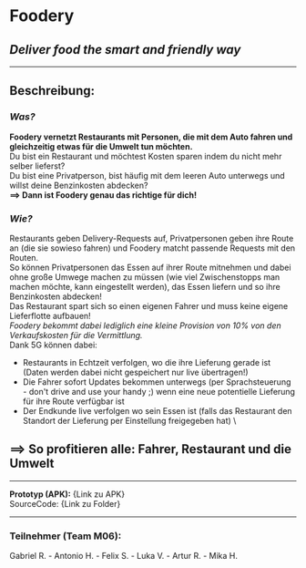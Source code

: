 # **Foodery**
## *Deliver food the smart and friendly way*
***
## Beschreibung:
### ***Was?***
**Foodery vernetzt Restaurants mit Personen, die mit dem Auto fahren und gleichzeitig etwas für die Umwelt tun möchten.**\
Du bist ein Restaurant und möchtest Kosten sparen indem du nicht mehr selber lieferst?\
Du bist eine Privatperson, bist häufig mit dem leeren Auto unterwegs und willst deine Benzinkosten abdecken?\
**==> Dann ist Foodery genau das richtige für dich!**
### ***Wie?***
Restaurants geben Delivery-Requests auf, Privatpersonen geben ihre Route an (die sie sowieso fahren) und Foodery matcht passende Requests mit den Routen.\
So können Privatpersonen das Essen auf ihrer Route mitnehmen und dabei ohne große Umwege machen zu müssen (wie viel Zwischenstopps man machen möchte, kann eingestellt werden), das Essen liefern und so ihre Benzinkosten abdecken!\
Das Restaurant spart sich so einen eigenen Fahrer und muss keine eigene Lieferflotte aufbauen!\
*Foodery bekommt dabei lediglich eine kleine Provision von 10% von den Verkaufskosten für die Vermittlung.*\
Dank 5G können dabei:
- Restaurants in Echtzeit verfolgen, wo die ihre Lieferung gerade ist (Daten werden dabei nicht gespeichert nur live übertragen!)
- Die Fahrer sofort Updates bekommen unterwegs (per Sprachsteuerung - don't drive and use your handy ;) wenn eine neue potentielle Lieferung für ihre Route verfügbar ist
- Der Endkunde live verfolgen wo sein Essen ist (falls das Restaurant den Standort der Lieferung per Einstellung freigegeben hat)
\
## **==> So profitieren alle: Fahrer, Restaurant und die Umwelt**
***
**Prototyp (APK):** {Link zu APK}\
SourceCode: {Link zu Folder}

***
### Teilnehmer (Team M06):
Gabriel R. - Antonio H. - Felix S. - Luka V. - Artur R. - Mika H.
